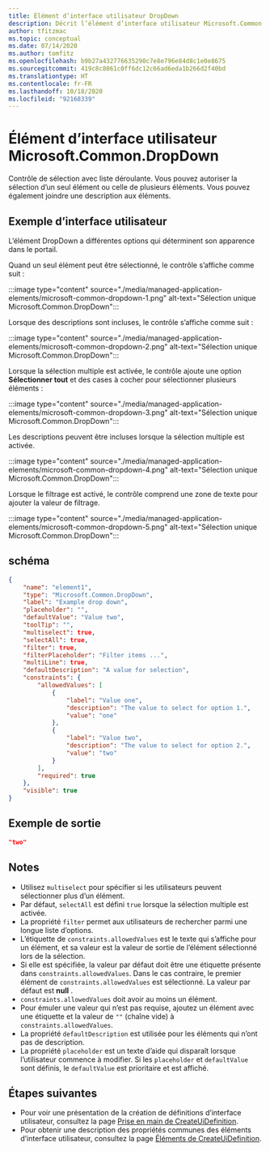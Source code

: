```yaml
---
title: Élément d’interface utilisateur DropDown
description: Décrit l’élément d’interface utilisateur Microsoft.Common.DropDown pour le Portail Azure. Permet de sélectionner les options disponibles lors du déploiement d’une application managée.
author: tfitzmac
ms.topic: conceptual
ms.date: 07/14/2020
ms.author: tomfitz
ms.openlocfilehash: b9b27a432776635290c7e8e796e84d8c1e0e8675
ms.sourcegitcommit: 419c8c8061c0ff6dc12c66ad6eda1b266d2f40bd
ms.translationtype: HT
ms.contentlocale: fr-FR
ms.lasthandoff: 10/18/2020
ms.locfileid: "92168339"
---
```

# <a name="microsoftcommondropdown-ui-element"></a>Élément d’interface utilisateur Microsoft.Common.DropDown

Contrôle de sélection avec liste déroulante. Vous pouvez autoriser la sélection d’un seul élément ou celle de plusieurs éléments. Vous pouvez également joindre une description aux éléments.

## <a name="ui-sample"></a>Exemple d’interface utilisateur

L’élément DropDown a différentes options qui déterminent son apparence dans le portail.

Quand un seul élément peut être sélectionné, le contrôle s’affiche comme suit :

:::image type="content" source="./media/managed-application-elements/microsoft-common-dropdown-1.png" alt-text="Sélection unique Microsoft.Common.DropDown":::

Lorsque des descriptions sont incluses, le contrôle s’affiche comme suit :

:::image type="content" source="./media/managed-application-elements/microsoft-common-dropdown-2.png" alt-text="Sélection unique Microsoft.Common.DropDown":::

Lorsque la sélection multiple est activée, le contrôle ajoute une option **Sélectionner tout** et des cases à cocher pour sélectionner plusieurs éléments :

:::image type="content" source="./media/managed-application-elements/microsoft-common-dropdown-3.png" alt-text="Sélection unique Microsoft.Common.DropDown":::

Les descriptions peuvent être incluses lorsque la sélection multiple est activée.

:::image type="content" source="./media/managed-application-elements/microsoft-common-dropdown-4.png" alt-text="Sélection unique Microsoft.Common.DropDown":::

Lorsque le filtrage est activé, le contrôle comprend une zone de texte pour ajouter la valeur de filtrage.

:::image type="content" source="./media/managed-application-elements/microsoft-common-dropdown-5.png" alt-text="Sélection unique Microsoft.Common.DropDown":::

## <a name="schema"></a>schéma

```json
{
    "name": "element1",
    "type": "Microsoft.Common.DropDown",
    "label": "Example drop down",
    "placeholder": "",
    "defaultValue": "Value two",
    "toolTip": "",
    "multiselect": true,  
    "selectAll": true,  
    "filter": true,  
    "filterPlaceholder": "Filter items ...",  
    "multiLine": true,  
    "defaultDescription": "A value for selection",  
    "constraints": {
        "allowedValues": [
            {
                "label": "Value one",
                "description": "The value to select for option 1.",
                "value": "one"
            },
            {
                "label": "Value two",
                "description": "The value to select for option 2.",
                "value": "two"
            }
        ],
        "required": true
    },
    "visible": true
}
```

## <a name="sample-output"></a>Exemple de sortie

```json
"two"
```

## <a name="remarks"></a>Notes

- Utilisez `multiselect` pour spécifier si les utilisateurs peuvent sélectionner plus d’un élément.
- Par défaut, `selectAll` est défini `true` lorsque la sélection multiple est activée.
- La propriété `filter` permet aux utilisateurs de rechercher parmi une longue liste d’options.
- L’étiquette de `constraints.allowedValues` est le texte qui s’affiche pour un élément, et sa valeur est la valeur de sortie de l’élément sélectionné lors de la sélection.
- Si elle est spécifiée, la valeur par défaut doit être une étiquette présente dans `constraints.allowedValues`. Dans le cas contraire, le premier élément de `constraints.allowedValues` est sélectionné. La valeur par défaut est **null** .
- `constraints.allowedValues` doit avoir au moins un élément.
- Pour émuler une valeur qui n’est pas requise, ajoutez un élément avec une étiquette et la valeur de `""` (chaîne vide) à `constraints.allowedValues`.
- La propriété `defaultDescription` est utilisée pour les éléments qui n’ont pas de description.
- La propriété `placeholder` est un texte d’aide qui disparaît lorsque l’utilisateur commence à modifier. Si les `placeholder` et `defaultValue` sont définis, le `defaultValue` est prioritaire et est affiché.

## <a name="next-steps"></a>Étapes suivantes

* Pour voir une présentation de la création de définitions d’interface utilisateur, consultez la page [Prise en main de CreateUiDefinition](create-uidefinition-overview.md).
* Pour obtenir une description des propriétés communes des éléments d’interface utilisateur, consultez la page [Éléments de CreateUiDefinition](create-uidefinition-elements.md).
